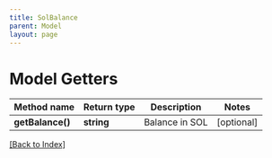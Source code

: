 ```yaml
---
title: SolBalance
parent: Model
layout: page
---
```


# Model Getters

Method name | Return type | Description | Notes
------------ | ------------- | ------------- | -------------
**getBalance()** | **string** | Balance in SOL | [optional]

[[Back to Index]](../index.md)
